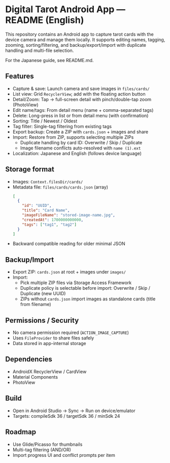 # Digital Tarot Android App — README (English)

This repository contains an Android app to capture tarot cards with the device camera and manage them locally. It supports editing names, tagging, zooming, sorting/filtering, and backup/export/import with duplicate handling and multi-file selection.

For the Japanese guide, see README.md.

## Features
- Capture & save: Launch camera and save images in `files/cards/`
- List view: Grid `RecyclerView`; add with the floating action button
- Detail/Zoom: Tap → full-screen detail with pinch/double-tap zoom (PhotoView)
- Edit name/tags: From detail menu (name + comma-separated tags)
- Delete: Long-press in list or from detail menu (with confirmation)
- Sorting: Title / Newest / Oldest
- Tag filter: Single-tag filtering from existing tags
- Export backup: Create a ZIP with `cards.json` + images and share
- Import: Restore from ZIP, supports selecting multiple ZIPs
  - Duplicate handling by card ID: Overwrite / Skip / Duplicate
  - Image filename conflicts auto-resolved with `name (1).ext`
- Localization: Japanese and English (follows device language)

## Storage format
- Images: `Context.filesDir/cards/`
- Metadata file: `files/cards/cards.json` (array)
  ```json
  [
    {
      "id": "UUID",
      "title": "Card Name",
      "imageFileName": "stored-image-name.jpg",
      "createdAt": 1700000000000,
      "tags": ["tag1", "tag2"]
    }
  ]
  ```
- Backward compatible reading for older minimal JSON

## Backup/Import
- Export ZIP: `cards.json` at root + images under `images/`
- Import:
  - Pick multiple ZIP files via Storage Access Framework
  - Duplicate policy is selectable before import: Overwrite / Skip / Duplicate (new UUID)
  - ZIPs without `cards.json` import images as standalone cards (title from filename)

## Permissions / Security
- No camera permission required (`ACTION_IMAGE_CAPTURE`)
- Uses `FileProvider` to share files safely
- Data stored in app-internal storage

## Dependencies
- AndroidX RecyclerView / CardView
- Material Components
- PhotoView

## Build
- Open in Android Studio → Sync → Run on device/emulator
- Targets: compileSdk 36 / targetSdk 36 / minSdk 24

## Roadmap
- Use Glide/Picasso for thumbnails
- Multi-tag filtering (AND/OR)
- Import progress UI and conflict prompts per item

